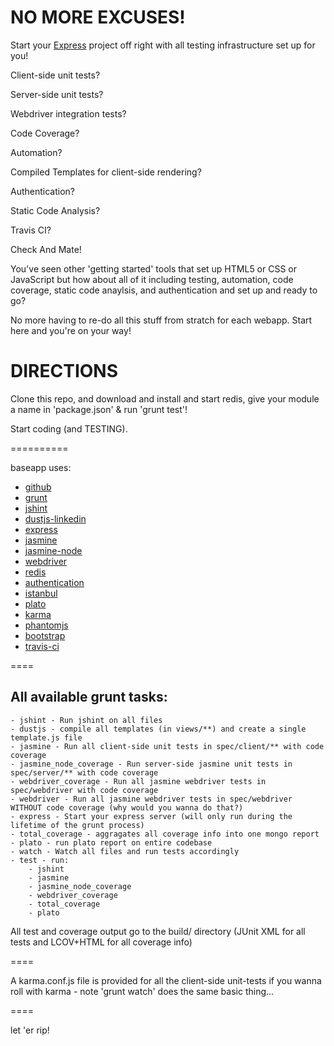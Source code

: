 # NO MORE EXCUSES! # 

Start your [Express](http://expressjs.com/) project off right with all testing infrastructure set up for you!

Client-side unit tests?

Server-side unit tests?

Webdriver integration tests?

Code Coverage?

Automation?

Compiled Templates for client-side rendering?

Authentication?

Static Code Analysis?

Travis CI?

Check And Mate!

You've seen other 'getting started' tools that set up HTML5 or CSS or JavaScript but how about all of it including testing, automation, code coverage, static code anaylsis, and authentication and set up and ready to go?

No more having to re-do all this stuff from stratch for each webapp.  Start here and you're on your way!


DIRECTIONS
==========

Clone this repo, and download and install and start redis, give your module a name in 'package.json' & run 'grunt test'!

Start coding (and TESTING).

==========

baseapp uses:

* [github](https://github.com/)
* [grunt](http://gruntjs.com/)
* [jshint](http://www.jshint.com/)
* [dustjs-linkedin](http://linkedin.github.io/dustjs/)
* [express](http://expressjs.com/)
* [jasmine](http://pivotal.github.io/jasmine/)
* [jasmine-node](https://github.com/mhevery/jasmine-node)
* [webdriver](https://github.com/camme/webdriverjs)
* [redis](http://redis.io/)
* [authentication](http://redis.io/topics/twitter-clone)
* [istanbul](https://github.com/gotwarlost/istanbul)
* [plato](https://github.com/jsoverson/plato)
* [karma](http://karma-runner.github.io/0.8/index.html)
* [phantomjs](http://phantomjs.org/)
* [bootstrap](http://twitter.github.io/bootstrap/)
* [travis-ci](https://travis-ci.org/)

====

All available grunt tasks:
--------------------------

    - jshint - Run jshint on all files
    - dustjs - compile all templates (in views/**) and create a single template.js file
    - jasmine - Run all client-side unit tests in spec/client/** with code coverage
    - jasmine_node_coverage - Run server-side jasmine unit tests in spec/server/** with code coverage
    - webdriver_coverage - Run all jasmine webdriver tests in spec/webdriver with code coverage
    - webdriver - Run all jasmine webdriver tests in spec/webdriver WITHOUT code coverage (why would you wanna do that?)
    - express - Start your express server (will only run during the lifetime of the grunt process)
    - total_coverage - aggragates all coverage info into one mongo report
    - plato - run plato report on entire codebase
    - watch - Watch all files and run tests accordingly
    - test - run:
        - jshint
        - jasmine
        - jasmine_node_coverage
        - webdriver_coverage
        - total_coverage
        - plato
    
All test and coverage output go to the build/ directory (JUnit XML for all tests and LCOV+HTML for all coverage info)

====

A karma.conf.js file is provided for all the client-side unit-tests if you wanna roll with karma - note 'grunt watch' does the same basic thing...

====

let 'er rip!
